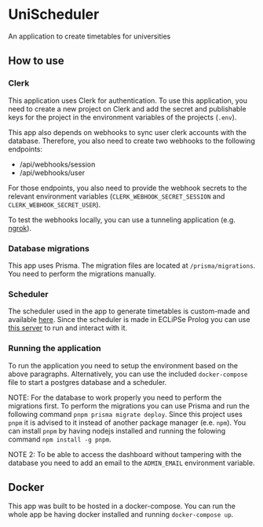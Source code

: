# UniScheduler

An application to create timetables for universities

## How to use

### Clerk

This application uses Clerk for authentication. To use this application, you need to create a new project on Clerk and add the secret and publishable keys for the project in the environment variables of the projects (`.env`).

This app also depends on webhooks to sync user clerk accounts with the database. Therefore, you also need to create two webhooks to the following endpoints:

- /api/webhooks/session
- /api/webhooks/user

For those endpoints, you also need to provide the webhook secrets to the relevant environment variables (`CLERK_WEBHOOK_SECRET_SESSION` and `CLERK_WEBHOOK_SECRET_USER`).

To test the webhooks locally, you can use a tunneling application (e.g. [ngrok](https://ngrok.com/)).

### Database migrations

This app uses Prisma. The migration files are located at `/prisma/migrations`. You need to perform the migrations manually.

### Scheduler

The scheduler used in the app to generate timetables is custom-made and available [here](https://github.com/steliosmagalios/university-scheduler). Since the scheduler is made in ECLiPSe Prolog you can use [this server](https://github.com/steliosmagalios/unischeduler-server) to run and interact with it.

### Running the application

To run the application you need to setup the environment based on the above paragraphs. Alternatively, you can use the included `docker-compose` file to start a postgres database and a scheduler.

NOTE: For the database to work properly you need to perform the migrations first. To perform the migrations you can use Prisma and run the following command `pnpm prisma migrate deploy`. Since this project uses `pnpm` it is advised to it instead of another package manager (e.e. `npm`). You can install `pnpm` by having nodejs installed and running the folowing command `npm install -g pnpm`.

NOTE 2: To be able to access the dashboard without tampering with the database you need to add an email to the `ADMIN_EMAIL` environment variable.

## Docker

This app was built to be hosted in a docker-compose. You can run the whole app be having docker installed and running `docker-compose up`.
